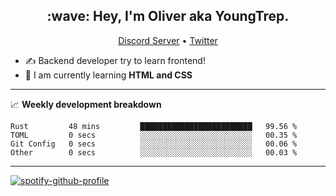 <h2 align="center">:wave: Hey, I'm Oliver aka YoungTrep.</h2>
<p align="center">
  <a href="https://discord.gg/CfRPnCDEaN">Discord Server</a> •
  <a href="https://twitter.com/trep_young">Twitter</a>
</p>

- ✍️ Backend developer try to learn frontend!
- 📝 I am currently learning **HTML and CSS**

-------

📈 **Weekly development breakdown**
<!--START_SECTION:waka-->

```text
Rust         48 mins         █████████████████████████   99.56 %
TOML         0 secs          ░░░░░░░░░░░░░░░░░░░░░░░░░   00.35 %
Git Config   0 secs          ░░░░░░░░░░░░░░░░░░░░░░░░░   00.06 %
Other        0 secs          ░░░░░░░░░░░░░░░░░░░░░░░░░   00.03 %
```

<!--END_SECTION:waka-->

-------

[![spotify-github-profile](https://spotify-github-profile.vercel.app/api/view?uid=315t6j4cjref4f6sq5sghqo52d6i&cover_image=true&theme=default)](https://spotify-github-profile.vercel.app/api/view?uid=315t6j4cjref4f6sq5sghqo52d6i&redirect=true)
